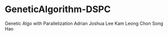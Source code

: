 # GeneticAlgorithm-DSPC
Genetic Algo with Parallelization
Adrian Joshua
Lee Kam Leong
Chon Song Hao
